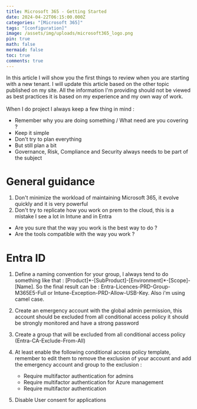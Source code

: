 ```yaml
---
title: Microsoft 365 - Getting Started
date: 2024-04-22T06:15:00.000Z
categories: "[Microsoft 365]"
tags: "[configuration]"
image: /assets/img/uploads/microsoft365_logo.png
pin: true
math: false
mermaid: false
toc: true
comments: true
---
```

In this article I will show you the first things to review when you are starting with a new tenant. I will update this article based on the other topic published on my site. All the information I'm providing should not be viewed as best practices it is based on my experience and my own way of work. \
\
When I do project I always keep a few thing in mind :

* Remember why you are doing something / What need are you covering ?
* Keep it simple
* Don't try to plan everything
* But still plan a bit
* Governance, Risk, Compliance and Security always needs to be part of the subject  

# General guidance

1. Don't minimize the workload of maintaining Microsoft 365, it evolve quickly and it is very powerful
2. Don't try to replicate how you work on prem to the cloud, this is a mistake I see a lot in Intune and in Entra

* Are you sure that the way you work is the best way to do ? 
* Are the tools compatible with the way you work ? 

# Entra ID

1. Define a naming convention for your group, I always tend to do something like that : \[Product]\*-\[SubProduct]-\[Environment]\*-\[Scope]-\[Name]. So the final result can be : Entra-Licences-PRD-Group-M365E5-Full or Intune-Exception-PRD-Allow-USB-Key. Also i'm using camel case.
2. Create an emergency account with the global admin permission, this account should be excluded from all conditional access policy it should be strongly monitored and have a strong password
3. Create a group that will be excluded from all conditional access policy (Entra-CA-Exclude-From-All)
4. At least enable the following conditional access policy template, remember to edit them to remove the exclusion of your account and add the emergency account and group to the exclusion :

   * Require multifactor authentication for admins
   * Require multifactor authentication for Azure management
   * Require multifactor authentication
5. Disable User consent for applications
